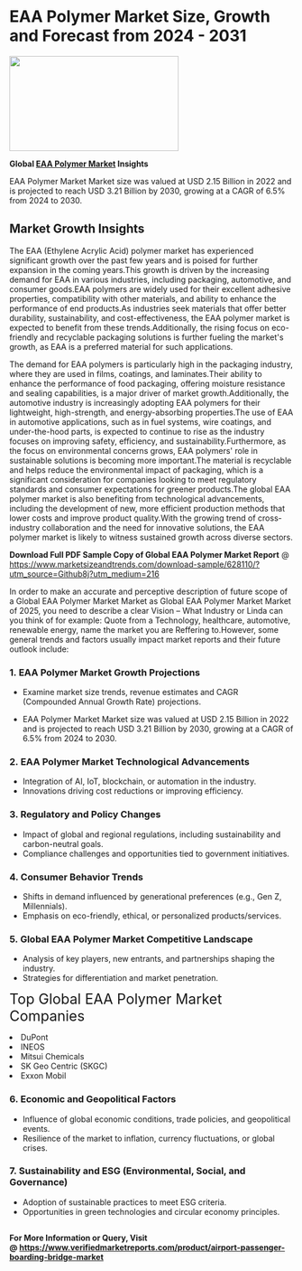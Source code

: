 <H1>EAA Polymer Market Size, Growth and Forecast from 2024 - 2031</H1><img class="aligncenter size-medium wp-image-584254" src="https://thirdeyenews.in/wp-content/uploads/2024/09/Global-Market-Research-300x168.jpeg" alt="" width="300" height="168" /><p><strong>Global&nbsp;<a href="https://www.marketsizeandtrends.com/download-sample/628110/?utm_source=Github8j?utm_medium=216">EAA Polymer Market</a> Insights</strong></p><p>EAA Polymer Market Market size was valued at USD 2.15 Billion in 2022 and is projected to reach USD 3.21 Billion by 2030, growing at a CAGR of 6.5% from 2024 to 2030.</p><p><h2>Market Growth Insights</h2> <p>The EAA (Ethylene Acrylic Acid) polymer market has experienced significant growth over the past few years and is poised for further expansion in the coming years.This growth is driven by the increasing demand for EAA in various industries, including packaging, automotive, and consumer goods.EAA polymers are widely used for their excellent adhesive properties, compatibility with other materials, and ability to enhance the performance of end products.As industries seek materials that offer better durability, sustainability, and cost-effectiveness, the EAA polymer market is expected to benefit from these trends.Additionally, the rising focus on eco-friendly and recyclable packaging solutions is further fueling the market's growth, as EAA is a preferred material for such applications.</p> <p>The demand for EAA polymers is particularly high in the packaging industry, where they are used in films, coatings, and laminates.Their ability to enhance the performance of food packaging, offering moisture resistance and sealing capabilities, is a major driver of market growth.Additionally, the automotive industry is increasingly adopting EAA polymers for their lightweight, high-strength, and energy-absorbing properties.The use of EAA in automotive applications, such as in fuel systems, wire coatings, and under-the-hood parts, is expected to continue to rise as the industry focuses on improving safety, efficiency, and sustainability.Furthermore, as the focus on environmental concerns grows, EAA polymers' role in sustainable solutions is becoming more important.The material is recyclable and helps reduce the environmental impact of packaging, which is a significant consideration for companies looking to meet regulatory standards and consumer expectations for greener products.The global EAA polymer market is also benefiting from technological advancements, including the development of new, more efficient production methods that lower costs and improve product quality.With the growing trend of cross-industry collaboration and the need for innovative solutions, the EAA polymer market is likely to witness sustained growth across diverse sectors.<p><span class=""><strong>Download Full PDF Sample Copy of Global EAA Polymer Market Report</strong> @ <a href="https://www.marketsizeandtrends.com/download-sample/628110/?utm_source=Github8j?utm_medium=216" target="_blank">https://www.marketsizeandtrends.com/download-sample/628110/?utm_source=Github8j?utm_medium=216</a></span></p><p>In order to make an accurate and perceptive description of future scope of a Global&nbsp;EAA Polymer Market Market as Global&nbsp;EAA Polymer Market Market of 2025, you need to describe a clear Vision &ndash; What Industry or Linda can you think of for example: Quote from a Technology, healthcare, automotive, renewable energy, name the market you are Reffering to.However, some general trends and factors usually impact market reports and their future outlook include:</p><h3>1.&nbsp;<strong>EAA Polymer Market Growth Projections</strong></h3><ul><li>Examine market size trends, revenue estimates and CAGR (Compounded Annual Growth Rate) projections.</li><li><p>EAA Polymer Market Market size was valued at USD 2.15 Billion in 2022 and is projected to reach USD 3.21 Billion by 2030, growing at a CAGR of 6.5% from 2024 to 2030.</p></li></ul><h3>2.&nbsp;<strong>EAA Polymer Market Technological Advancements</strong></h3><ul><li>Integration of AI, IoT, blockchain, or automation in the industry.</li><li>Innovations driving cost reductions or improving efficiency.</li></ul><h3>3.&nbsp;<strong>Regulatory and Policy Changes</strong></h3><ul><li>Impact of global and regional regulations, including sustainability and carbon-neutral goals.</li><li>Compliance challenges and opportunities tied to government initiatives.</li></ul><h3>4.&nbsp;<strong>Consumer Behavior Trends</strong></h3><ul><li>Shifts in demand influenced by generational preferences (e.g., Gen Z, Millennials).</li><li>Emphasis on eco-friendly, ethical, or personalized products/services.</li></ul><h3>5.&nbsp;<strong>Global EAA Polymer Market Competitive Landscape</strong></h3><ul><li>Analysis of key players, new entrants, and partnerships shaping the industry.</li><li>Strategies for differentiation and market penetration.</li></ul><p data-pm-slice="1 1 []"><span style="color: inherit; font-family: inherit; font-size: 25px;">Top Global EAA Polymer Market Companies</span></p><div class="" data-test-id=""><p><li>DuPont</li><li> INEOS</li><li> Mitsui Chemicals</li><li> SK Geo Centric (SKGC)</li><li> Exxon Mobil</li></p></div><h3>6.&nbsp;<strong>Economic and Geopolitical Factors</strong></h3><ul><li>Influence of global economic conditions, trade policies, and geopolitical events.</li><li>Resilience of the market to inflation, currency fluctuations, or global crises.</li></ul><h3>7.&nbsp;<strong>Sustainability and ESG (Environmental, Social, and Governance)</strong></h3><ul><li>Adoption of sustainable practices to meet ESG criteria.</li><li>Opportunities in green technologies and circular economy principles.</li></ul><h2><strong style="font-size: 14px;">For More Information or Query, Visit @&nbsp;</strong><a style="background-color: #ffffff; font-size: 14px;" href="https://www.marketsizeandtrends.com/report/eaa-polymer-market/" target="_blank">https://www.verifiedmarketreports.com/product/airport-passenger-boarding-bridge-market</a></h2>